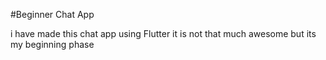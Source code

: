 #Beginner Chat App 

i have made this chat app using Flutter it is not that much awesome but its my beginning phase
